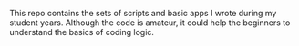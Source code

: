 This repo contains the sets of scripts and basic apps I wrote during my student years.
Although the code is amateur, it could help the beginners to understand the basics of coding logic. 

